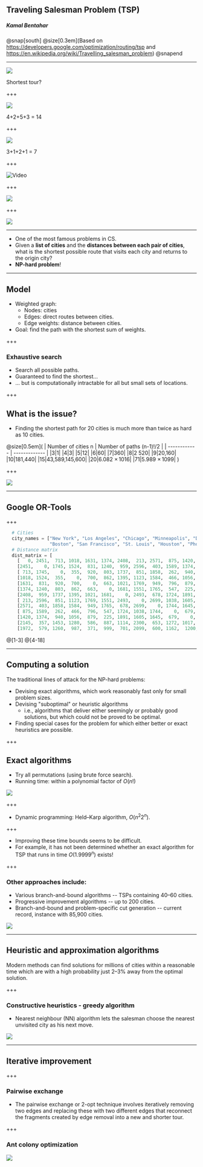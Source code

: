 ## Traveling Salesman Problem (TSP)

##### Kamal Bentahar

@snap[south]
@size[0.3em](Based on https://developers.google.com/optimization/routing/tsp and https://en.wikipedia.org/wiki/Travelling_salesman_problem)
@snapend

---

![](img/eg0.png)

Shortest tour?

+++

![](img/eg1.png)

4+2+5+3 = 14

+++

![](img/eg2.png)

3+1+2+1 = 7

+++

![Video](https://www.youtube.com/embed/XBTiQ6IvgmM?start=4)

+++

![](img/PCB0.png)

+++

![](img/PCB1.png)

---

- One of the most famous problems in CS.
- Given a **list of cities** and the **distances between each pair of cities**, what is the shortest possible route that visits each city and returns to the origin city?
- **NP-hard problem**!

---

## Model
- Weighted graph:
    - Nodes: cities
    - Edges: direct routes between cities.
    - Edge weights: distance between cities.
- Goal: find the path with the shortest sum of weights.

+++

### Exhaustive search
- Search all possible paths.
- Guaranteed to find the shortest...
- ... but is computationally intractable for all but small sets of locations.

+++

## What is the issue?

- Finding the shortest path for 20 cities is much more than twice as hard as 10 cities.

@size[0.5em](
| Number of cities n | Number of paths (n-1)!/2 |
| ------------ | ------------- |
|3|1|
|4|3|
|5|12|
|6|60|
|7|360|
|8|2 520|
|9|20,160|
|10|181,440|
|15|43,589,145,600|
|20|6.082 × 1016|
|71|5.989 × 1099|
)

+++

![](img/xkcd.png)

---

## Google OR-Tools

+++

```python
  # Cities
  city_names = ["New York", "Los Angeles", "Chicago", "Minneapolis", "Denver", "Dallas", "Seattle",
                "Boston", "San Francisco", "St. Louis", "Houston", "Phoenix", "Salt Lake City"]
  # Distance matrix
  dist_matrix = [
    [   0, 2451,  713, 1018, 1631, 1374, 2408,  213, 2571,  875, 1420, 2145, 1972], # New York
    [2451,    0, 1745, 1524,  831, 1240,  959, 2596,  403, 1589, 1374,  357,  579], # Los Angeles
    [ 713, 1745,    0,  355,  920,  803, 1737,  851, 1858,  262,  940, 1453, 1260], # Chicago
    [1018, 1524,  355,    0,  700,  862, 1395, 1123, 1584,  466, 1056, 1280,  987], # Minneapolis
    [1631,  831,  920,  700,    0,  663, 1021, 1769,  949,  796,  879,  586,  371], # Denver
    [1374, 1240,  803,  862,  663,    0, 1681, 1551, 1765,  547,  225,  887,  999], # Dallas
    [2408,  959, 1737, 1395, 1021, 1681,    0, 2493,  678, 1724, 1891, 1114,  701], # Seattle
    [ 213, 2596,  851, 1123, 1769, 1551, 2493,    0, 2699, 1038, 1605, 2300, 2099], # Boston
    [2571,  403, 1858, 1584,  949, 1765,  678, 2699,    0, 1744, 1645,  653,  600], # San Francisco
    [ 875, 1589,  262,  466,  796,  547, 1724, 1038, 1744,    0,  679, 1272, 1162], # St. Louis
    [1420, 1374,  940, 1056,  879,  225, 1891, 1605, 1645,  679,    0, 1017, 1200], # Houston
    [2145,  357, 1453, 1280,  586,  887, 1114, 2300,  653, 1272, 1017,    0,  504], # Phoenix
    [1972,  579, 1260,  987,  371,  999,  701, 2099,  600, 1162,  1200,  504,   0]] # Salt Lake City
```

@[1-3]
@[4-18]

---

## Computing a solution
The traditional lines of attack for the NP-hard problems:

- Devising exact algorithms, which work reasonably fast only for small problem sizes.
- Devising "suboptimal" or heuristic algorithms
    - i.e., algorithms that deliver either seemingly or probably good solutions, but which could not be proved to be optimal.
- Finding special cases for the problem for which either better or exact heuristics are possible.

+++

## Exact algorithms
- Try all permutations (using brute force search).
- Running time: within a polynomial factor of ${\displaystyle O(n!)}$

![](img/Bruteforce.gif)

+++

- Dynamic programming: Held–Karp algorithm, ${\displaystyle O(n^{2}2^{n})}$.

+++

- Improving these time bounds seems to be difficult.
- For example, it has not been determined whether an exact algorithm for TSP that runs in time $\displaystyle O(1.9999^{n})$ exists!

+++

### Other approaches include:

- Various branch-and-bound algorithms -- TSPs containing 40–60 cities.
- Progressive improvement algorithms -- up to 200 cities.
- Branch-and-bound and problem-specific cut generation --  current record, instance with 85,900 cities.

![](img/Branchbound.gif)

---

## Heuristic and approximation algorithms

Modern methods can find solutions for millions of cities within a reasonable time which are with a high probability just 2–3% away from the optimal solution.


+++

### Constructive heuristics - greedy algorithm

- Nearest neighbour (NN) algorithm lets the salesman choose the nearest unvisited city as his next move.

![](img/Nearestneighbor.gif)

---

## Iterative improvement

+++

### Pairwise exchange
- The pairwise exchange or 2-opt technique involves iteratively removing two edges and replacing these with two different edges that reconnect the fragments created by edge removal into a new and shorter tour.

+++

### Ant colony optimization

![](img/AntColony.gif)
